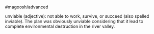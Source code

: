 #magoosh/advanced

unviable (adjective): not able to work, survive, or succeed (also spelled inviable). 
The plan was obviously unviable considering that it lead to complete environmental destruction in the 
river valley. 
